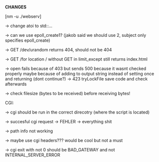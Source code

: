 **CHANGES**

<!-- -> added 414 - URI Too Long
-> added 408 - Request Timeout for Clients, also works if eg. nc localhost 8080 gets CTRL-C'd
-> changed '=' to '+=' for each output message
-> deleted all the printConfig functions
-> changed the statusCodes for closing the connection a little because I did some more research

in the response part:
-> each response now starts with "HTTP/1.1" and the correct statusCode + text (some were hardcoded)
-> second line is the Server + third line has the current time in nginx-format (i think?)
-> added "keep-alive" printing again, found out that nginx actually does print it

idk if you know already, but with this we can check the differences between our webserv and nginx:
diff <(curl -v http://localhost:8080/ > webservOut.txt) <(curl -v http://localhost:80/ > nginxOut.txt)

-> with the comparison I found out that nginx has a new line after each html response so i added that to ours -->

[nm -u ./webserv]

-> change atoi to std::...

-> can we use epoll_create1? (jakob said we should use 2, subject only specifies epoll_create)

<!-- -> if all bind() fail: dont start webserv -->

<!-- -> check error_pages in config (should be >= 400) -->

-> GET /dev/urandom returns 404, should not be 404

-> GET /for location / without GET in limit_except still returns index.html

<!-- -> combine upload_store with location name and root -->

<!-- -> combine error_pages with root -->

<!-- -> add check for index in config to only take 1 file or change it to be abale to use more than one (just dont ignore) -->

-> open fails because of 403 but sends 500 because it wasnt checked properly
	maybe because of adding to output string instead of setting once and returning (dont continue?) -> 423 tryLockFile save code and check afterwards

<!-- -> if no default_server specified take first one as default -->

-> check filesize (bytes to be received) before receiving bytes!

CGI:

-> cgi should be run in the correct direcotry (where the script is located)

-> succesful cgi request -> FEHLER -> everything shit

-> path info not working

-> maybe use cgi headers??? would be cool but not a must

-> cgi exit with not 0 should be BAD_GATEWAY and not INTERNAL_SERVER_ERROR